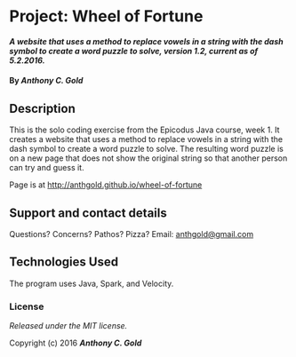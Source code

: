 # Project: Wheel of Fortune

#### _A website that uses a method to replace vowels in a string with the dash symbol to create a word puzzle to solve, version 1.2, current as of 5.2.2016._

#### By _**Anthony C. Gold**_

## Description

This is the solo coding exercise from the Epicodus Java course, week 1. It creates a website that uses a method to replace vowels in a string with the dash symbol to create a word puzzle to solve. The resulting word puzzle is on a new page that does not show the original string so that another person can try and guess it.

Page is at http://anthgold.github.io/wheel-of-fortune

## Support and contact details

Questions? Concerns? Pathos? Pizza? Email: anthgold@gmail.com

## Technologies Used

The program uses Java, Spark, and Velocity.

### License

*Released under the MIT license.*

Copyright (c) 2016 **_Anthony C. Gold_**
